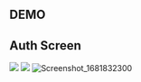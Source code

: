 ## DEMO

## Auth Screen
![](https://i.imgur.com/z7o4IM4.png)
![](https://i.imgur.com/BQOwYpK.png)
![Screenshot_1681832300](https://user-images.githubusercontent.com/91471354/232833860-2e3cfcee-8c26-469e-8b20-d6b306b7716a.png)
